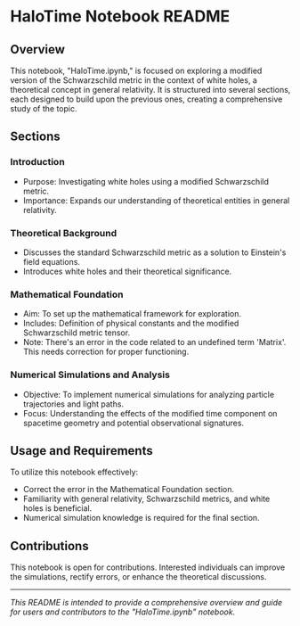 # HaloTime Notebook README

## Overview
This notebook, "HaloTime.ipynb," is focused on exploring a modified version of the Schwarzschild metric in the context of white holes, a theoretical concept in general relativity. It is structured into several sections, each designed to build upon the previous ones, creating a comprehensive study of the topic.

## Sections

### Introduction
- Purpose: Investigating white holes using a modified Schwarzschild metric.
- Importance: Expands our understanding of theoretical entities in general relativity.

### Theoretical Background
- Discusses the standard Schwarzschild metric as a solution to Einstein's field equations.
- Introduces white holes and their theoretical significance.

### Mathematical Foundation
- Aim: To set up the mathematical framework for exploration.
- Includes: Definition of physical constants and the modified Schwarzschild metric tensor.
- Note: There's an error in the code related to an undefined term 'Matrix'. This needs correction for proper functioning.

### Numerical Simulations and Analysis
- Objective: To implement numerical simulations for analyzing particle trajectories and light paths.
- Focus: Understanding the effects of the modified time component on spacetime geometry and potential observational signatures.

## Usage and Requirements
To utilize this notebook effectively:
- Correct the error in the Mathematical Foundation section.
- Familiarity with general relativity, Schwarzschild metrics, and white holes is beneficial.
- Numerical simulation knowledge is required for the final section.

## Contributions
This notebook is open for contributions. Interested individuals can improve the simulations, rectify errors, or enhance the theoretical discussions.

---

*This README is intended to provide a comprehensive overview and guide for users and contributors to the "HaloTime.ipynb" notebook.*
